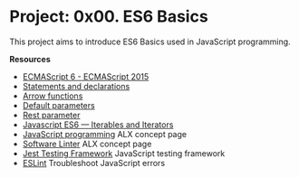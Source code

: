# __Project: 0x00. ES6 Basics__

This project aims to introduce ES6 Basics used in JavaScript programming.

__Resources__

- [ECMAScript 6 - ECMAScript 2015](https://www.w3schools.com/js/js_es6.asp)
- [Statements and declarations](https://developer.mozilla.org/en-US/docs/Web/JavaScript/Reference/Statements)
- [Arrow functions](https://developer.mozilla.org/en-US/docs/Web/JavaScript/Reference/Functions/Arrow_functions)
- [Default parameters](https://developer.mozilla.org/en-US/docs/Web/JavaScript/Reference/Functions/Default_parameters)
- [Rest parameter](https://developer.mozilla.org/en-US/docs/Web/JavaScript/Reference/Functions/rest_parameters)
- [Javascript ES6 — Iterables and Iterators](https://medium.com/data-science/javascript-es6-iterables-and-iterators-de18b54f4d4)
- [JavaScript programming](https://intranet.alxswe.com/concepts/852) ALX concept page
- [Software Linter](https://intranet.alxswe.com/concepts/542) ALX concept page
- [Jest Testing Framework](https://jestjs.io/) JavaScript testing framework
- [ESLint](https://eslint.org/) Troubleshoot JavaScript errors
